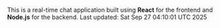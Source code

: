 This is a real-time chat application built using **React** for the frontend and **Node.js** for the backend.
Last updated: Sat Sep 27 04:10:01 UTC 2025
